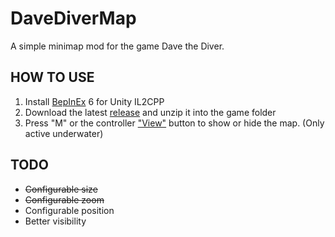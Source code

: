 # DaveDiverMap
A simple minimap mod for the game Dave the Diver.

## HOW TO USE
1. Install [BepInEx](https://github.com/BepInEx/BepInEx/releases) 6 for Unity IL2CPP
2. Download the latest [release](https://github.com/qe201020335/DaveDiverMap/releases/latest) and unzip it into the game folder
3. Press "M" or the controller ["View"](https://support.xbox.com/en-US/help/hardware-network/controller/xbox-one-wireless-controller) button to show or hide the map. (Only active underwater)

## TODO
- ~~Configurable size~~
- ~~Configurable zoom~~
- Configurable position
- Better visibility
